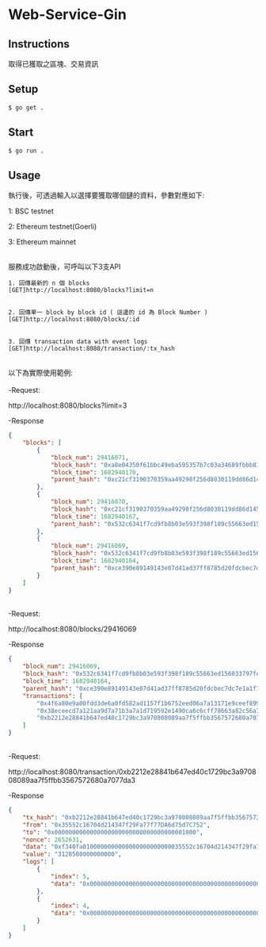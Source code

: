 # Web-Service-Gin

## Instructions

取得已獲取之區塊、交易資訊

## Setup

```zsh
$ go get .
```

## Start

```zsh
$ go run .
```

## Usage

執行後，可透過輸入以選擇要獲取哪個鏈的資料，參數對應如下:

1: BSC testnet  

2: Ethereum testnet(Goerli)  

3: Ethereum mainnet

<br/>
服務成功啟動後，可呼叫以下3支API

```
1. 回傳最新的 n 個 blocks
[GET]http://localhost:8080/blocks?limit=n


2. 回傳單一 block by block id ( 這邊的 id 為 Block Number )
[GET]http://localhost:8080/blocks/:id


3. 回傳 transaction data with event logs
[GET]http://localhost:8080/transaction/:tx_hash

```

<br/>
以下為實際使用範例:

<br/>
<br/>
-Request:

http://localhost:8080/blocks?limit=3

-Response

```JSON
{
    "blocks": [
        {
            "block_num": 29416071,
            "block_hash": "0xa8e04350f61bbc49eba595357b7c03a34689fbbb819e9dcb49354b869d143f37",
            "block_time": 1682940170,
            "parent_hash": "0xc21cf3190370359aa49298f256d8030119dd86d14535746e10292f4c0c8a4fdb"
        },
        {
            "block_num": 29416070,
            "block_hash": "0xc21cf3190370359aa49298f256d8030119dd86d14535746e10292f4c0c8a4fdb",
            "block_time": 1682940167,
            "parent_hash": "0x532c6341f7cd9fb8b03e593f398f189c55663ed156033797fe1690d1631f251b"
        },
        {
            "block_num": 29416069,
            "block_hash": "0x532c6341f7cd9fb8b03e593f398f189c55663ed156033797fe1690d1631f251b",
            "block_time": 1682940164,
            "parent_hash": "0xce390e89149143e07d41ad37ff8785d20fdcbec7dc7e1a1f7af2ee957d29c428"
        }
    ]
}

```

<br/>
-Request:

http://localhost:8080/blocks/29416069

-Response

```JSON
{
    "block_num": 29416069,
    "block_hash": "0x532c6341f7cd9fb8b03e593f398f189c55663ed156033797fe1690d1631f251b",
    "block_time": 1682940164,
    "parent_hash": "0xce390e89149143e07d41ad37ff8785d20fdcbec7dc7e1a1f7af2ee957d29c428",
    "transactions": [
        "0x4f6a80e9a00fdd3de6a0fd582ad1157f1b6752eed06a7a13171e9ceef899d462",
        "0x38eceecd7a121aa9d7a71b3a7a1d719592e1490ca6c6cff78663a82c56a7d55f",
        "0xb2212e28841b647ed40c1729bc3a970808089aa7f5ffbb3567572680a7077da3"
    ]
}

```

<br/>
-Request:

http://localhost:8080/transaction/0xb2212e28841b647ed40c1729bc3a970808089aa7f5ffbb3567572680a7077da3

-Response

```JSON
{
    "tx_hash": "0xb2212e28841b647ed40c1729bc3a970808089aa7f5ffbb3567572680a7077da3",
    "from": "0x35552c16704d214347f29Fa77f77DA6d75d7C752",
    "to": "0x0000000000000000000000000000000000001000",
    "nonce": 2652631,
    "data": "0xf340fa0100000000000000000000000035552c16704d214347f29fa77f77da6d75d7c752",
    "value": "3128508000000000",
    "logs": [
        {
            "index": 5,
            "data": "0x000000000000000000000000000000000000000000000000000a00d347371c00"
        },
        {
            "index": 4,
            "data": "0x00000000000000000000000000000000000000000000000000011c8940cd3c00"
        }
    ]
}

```
